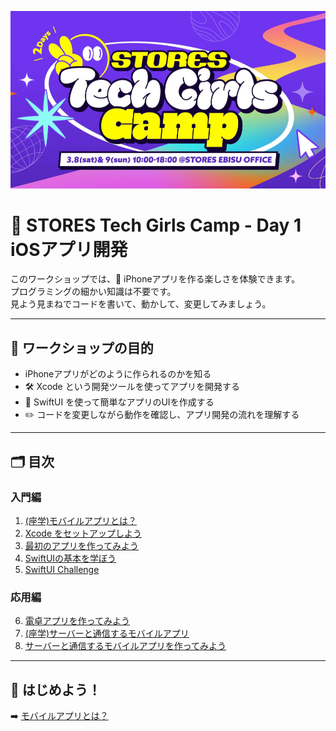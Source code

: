 
![](docs/images/00_key_visual.png)

# 🏁 STORES Tech Girls Camp - Day 1 iOSアプリ開発

このワークショップでは、📱 iPhoneアプリを作る楽しさを体験できます。  <br>
プログラミングの細かい知識は不要です。<br>
見よう見まねでコードを書いて、動かして、変更してみましょう。  

---

## 🎯 ワークショップの目的
- iPhoneアプリがどのように作られるのかを知る  
- 🛠 Xcode という開発ツールを使ってアプリを開発する  
- 🎨 SwiftUI を使って簡単なアプリのUIを作成する  
- ✏️ コードを変更しながら動作を確認し、アプリ開発の流れを理解する  

---

## 🗂 目次

### 入門編
1. [(座学)モバイルアプリとは？](./docs/01_intro.md)  
2. [Xcode をセットアップしよう](./docs/02_xcode_setup.md)  
3. [最初のアプリを作ってみよう](./docs/03_first_app.md)  
4. [SwiftUIの基本を学ぼう](./docs/04_swiftui_basics.md)  
5. [SwiftUI Challenge](./docs/05_swiftui_challenge.md)  

### 応用編
6. [電卓アプリを作ってみよう](./docs/06_calculator_app.md)  
7. [(座学)サーバーと通信するモバイルアプリ](./docs/07_network_intro.md)  
8. [サーバーと通信するモバイルアプリを作ってみよう](./docs/08_networked_app.md)  

---

## 🏁 はじめよう！
➡️ [モバイルアプリとは？](./docs/01_intro.md)
